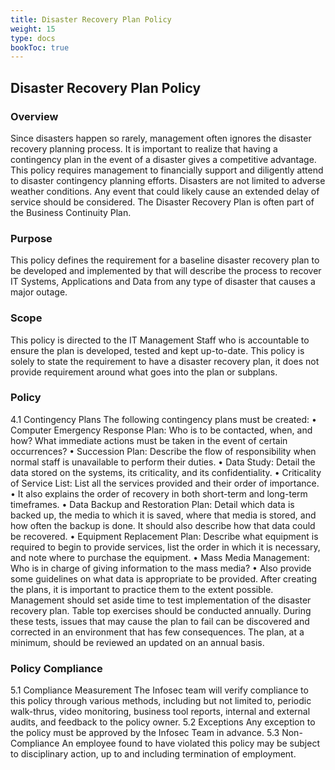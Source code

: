 ```yaml
---
title: Disaster Recovery Plan Policy
weight: 15
type: docs
bookToc: true
---
```


## Disaster Recovery Plan Policy

### Overview

Since disasters happen so rarely, management often ignores the disaster recovery planning
process. It is important to realize that having a contingency plan in the event of a disaster
gives <Company Name> a competitive advantage. This policy requires management to
financially support and diligently attend to disaster contingency planning efforts. Disasters are
not limited to adverse weather conditions. Any event that could likely cause an extended delay
of service should be considered. The Disaster Recovery Plan is often part of the Business
Continuity Plan.

### Purpose

This policy defines the requirement for a baseline disaster recovery plan to be developed and
implemented by <Company Name> that will describe the process to recover IT Systems,
Applications and Data from any type of disaster that causes a major outage.

### Scope

This policy is directed to the IT Management Staff who is accountable to ensure the plan is
developed, tested and kept up-to-date. This policy is solely to state the requirement to have a
disaster recovery plan, it does not provide requirement around what goes into the plan or subplans.

### Policy

4.1 Contingency Plans
The following contingency plans must be created:
• Computer Emergency Response Plan: Who is to be contacted, when, and how? What
immediate actions must be taken in the event of certain occurrences?
• Succession Plan: Describe the flow of responsibility when normal staff is unavailable
to perform their duties.
• Data Study: Detail the data stored on the systems, its criticality, and its confidentiality.
• Criticality of Service List: List all the services provided and their order of
importance.
• It also explains the order of recovery in both short-term and long-term timeframes.
• Data Backup and Restoration Plan: Detail which data is backed up, the media to
which it is saved, where that media is stored, and how often the backup is done. It
should also describe how that data could be recovered.
• Equipment Replacement Plan: Describe what equipment is required to begin to
provide services, list the order in which it is necessary, and note where to purchase
the equipment.
• Mass Media Management: Who is in charge of giving information to the mass
media?
• Also provide some guidelines on what data is appropriate to be provided.
After creating the plans, it is important to practice them to the extent possible. Management
should set aside time to test implementation of the disaster recovery plan. Table top exercises
should be conducted annually. During these tests, issues that may cause the plan to fail can be
discovered and corrected in an environment that has few consequences.
The plan, at a minimum, should be reviewed an updated on an annual basis.

### Policy Compliance

5.1 Compliance Measurement
The Infosec team will verify compliance to this policy through various methods, including but
not limited to, periodic walk-thrus, video monitoring, business tool reports, internal and external
audits, and feedback to the policy owner.
5.2 Exceptions
Any exception to the policy must be approved by the Infosec Team in advance.
5.3 Non-Compliance
An employee found to have violated this policy may be subject to disciplinary action, up to and
including termination of employment. 